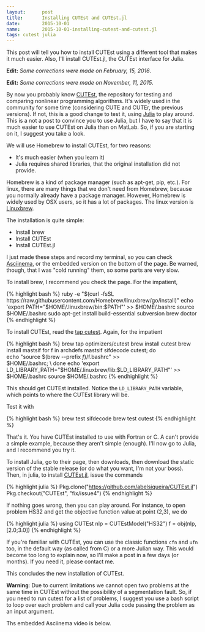 ```yaml
---
layout:      post
title:       Installing CUTEst and CUTEst.jl
date:        2015-10-01
name:        2015-10-01-installing-cutest-and-cutest.jl
tags: cutest julia
---
```


This post will tell you how to install CUTEst using a different tool that makes
it much easier. Also, I'll install CUTEst.jl, the CUTEst interface for Julia.

**Edit:** *Some corrections were made on February, 15, 2016*.

**Edit:** *Some corrections were made on November, 11, 2015*.

By now you probably know
[CUTEst](http://ccpforge.cse.rl.ac.uk/gf/project/cutest/wiki),
the repository for testing and comparing nonlinear programming algorithms.
It's widely used in the community for some time (considering CUTE and CUTEr,
the previous versions).
If not, this is a good change to test it, using
[Julia](http://www.julialang.org) to play around.
This is a not a post to convince you to use Julia, but I have to say that it is
much easier to use CUTEst on Julia than on MatLab.
So, if you are starting on it, I suggest you take a look.

We will use Homebrew to install CUTEst, for two reasons:
  - It's much easier (when you learn it)
  - Julia requires shared libraries, that the original installation did not
  provide.

Homebrew is a kind of package manager (such as apt-get, pip, etc.).
For linux, there are many things that we don't need from Homebrew, because you
normally already have a package manager. However, Homebrew is widely used by OSX
users, so it has a lot of packages.
The linux version is [Linuxbrew](https://github.com/Homebrew/linuxbrew).

The installation is quite simple:

  - Install brew
  - Install CUTEst
  - Install CUTEst.jl

I just made these steps and record my terminal, so you can check
[Asciinema](https://asciinema.org/a/27127), or the embedded version on the
bottom of the page. Be warned, though, that I was "cold running" them, so some
parts are very slow.

To install brew, I recommend you check the page. For the impatient,

{% highlight bash %}
ruby -e "$(curl -fsSL https://raw.githubusercontent.com/Homebrew/linuxbrew/go/install)"
echo 'export PATH="$HOME/.linuxbrew/bin:$PATH"' >> $HOME/.bashrc
source $HOME/.bashrc
sudo apt-get install build-essential subversion
brew doctor
{% endhighlight %}

To install CUTEst, read the
[tap cutest](https://github.com/optimizers/homebrew-cutest).
Again, for the impatient

{% highlight bash %}
brew tap optimizers/cutest
brew install cutest
brew install mastsif
for f in archdefs mastsif sifdecode cutest; do \
  echo "source $(brew --prefix $f)/$f.bashrc" >> \
  $HOME/.bashrc; \
done
echo 'export LD_LIBRARY_PATH="$HOME/.linuxbrew/lib:$LD_LIBRARY_PATH"' >> $HOME/.bashrc
source $HOME/.bashrc
{% endhighlight %}

This should get CUTEst installed.
Notice the `LD_LIBRARY_PATH` variable, which points to where the CUTEst library
will be.

Test it with

{% highlight bash %}
brew test sifdecode
brew test cutest
{% endhighlight %}

That's it. You have CUTEst installed to use with Fortran or C.
A can't provide a simple example, because they aren't simple (enough).
I'll now go to Julia, and I recommend you try it.

To install Julia, go to their page, then downloads, then download the
static version of the stable release (or do what you want, I'm not your boss).
Then, in julia, to install
[CUTEst.jl](https://github.com/abelsiqueira/CUTEst.jl),
issue the commands

{% highlight julia %}
Pkg.clone("https://github.com/abelsiqueira/CUTEst.jl")
Pkg.checkout("CUTEst", "fix/issue4")
{% endhighlight %}

If nothing goes wrong, then you can play around.
For instance, to open problem HS32 and get the objective function value at point
(2,3), we do

{% highlight julia %}
using CUTEst
nlp = CUTEstModel("HS32")
f = obj(nlp, [2.0;3.0])
{% endhighlight %}

If you're familiar with CUTEst, you can use the classic functions `cfn` and
`ufn` too, in the default way (as called from C) or a more Julian way.
This would become too long to explain now, so I'll make a post in a few days (or
months).
If you need it, please contact me.

This concludes the new installation of CUTEst.

**Warning**: Due to current limitations we cannot open two problems at the same
time in CUTEst without the possibility of a segmentation fault.
So, if you need to run cutest for a list of problems, I suggest you use a bash
script to loop over each problem and call your Julia code passing the problem as
an input argument.

Ths embedded Asciinema video is below.

<script type="text/javascript" src="https://asciinema.org/a/27127.js"
id="asciicast-27127" async></script>
